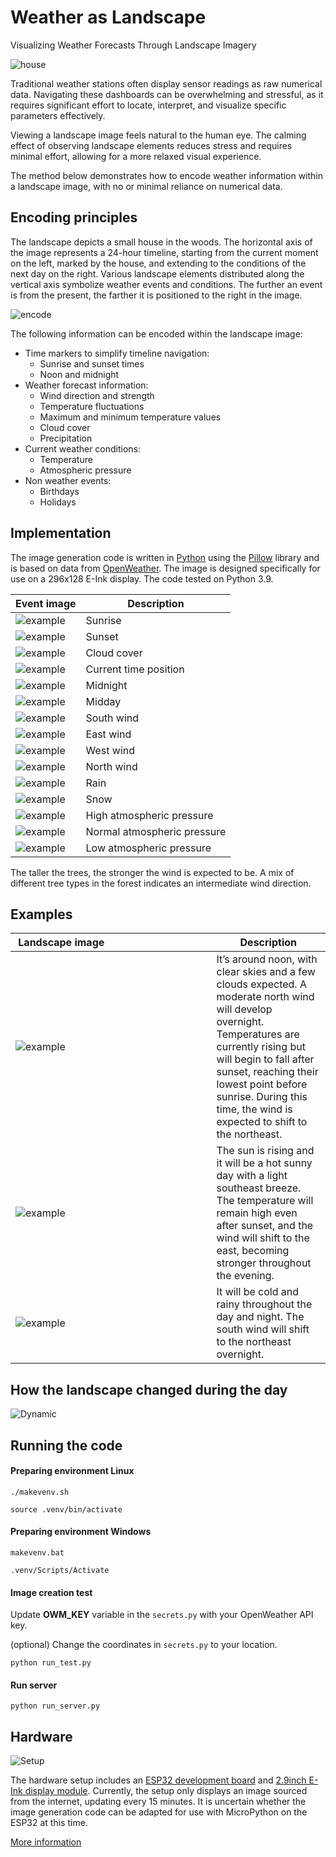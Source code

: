 # Weather as Landscape
Visualizing Weather Forecasts Through Landscape Imagery

![house](pic/house.png)

Traditional weather stations often display sensor readings as raw numerical data. Navigating these dashboards can be overwhelming and stressful, as it requires significant effort to locate, interpret, and visualize specific parameters effectively.

Viewing a landscape image feels natural to the human eye. The calming effect of observing landscape elements reduces stress and requires minimal effort, allowing for a more relaxed visual experience.

The method below demonstrates how to encode weather information within a landscape image, with no or minimal reliance on numerical data.



## Encoding principles

The landscape depicts a small house in the woods. The horizontal axis of the image represents a 24-hour timeline, starting from the current moment on the left, marked by the house, and extending to the conditions of the next day on the right. Various landscape elements distributed along the vertical axis symbolize weather events and conditions. The further an event is from the present, the farther it is positioned to the right in the image.


![encode](pic/encode.png)


The following information can be encoded within the landscape image:

- Time markers to simplify timeline navigation:
  - Sunrise and sunset times
  - Noon and midnight
- Weather forecast information:
  - Wind direction and strength
  - Temperature fluctuations
  - Maximum and minimum temperature values
  - Cloud cover
  - Precipitation
- Current weather conditions:
  - Temperature
  - Atmospheric pressure
- Non weather events:
  - Birthdays
  - Holidays
  


## Implementation

The image generation code is written in [Python](https://www.python.org/) using the [Pillow](https://python-pillow.org/) library and is based on data from [OpenWeather](https://openweathermap.org/). The image is designed specifically for use on a 296x128 E-Ink display. The code tested on Python 3.9.


| Event image | Description |
|----------|------------|
|![example](pic/sun_00.png)| Sunrise | 
|![example](pic/moon_00.png)| Sunset |
|![example](pic/cloud_30.png)| Cloud cover |
|![example](pic/house_00.png)| Current time position|
|![example](pic/flower_00.png)| Midnight |
|![example](pic/flower_01.png)| Midday |
|![example](pic/sprites_south.png)| South wind |
|![example](pic/sprites_east.png)| East wind |
|![example](pic/sprites_west.png)| West wind |
|![example](pic/sprites_north.png)| North wind |
|![example](pic/rain.png)| Rain|
|![example](pic/snow.png)| Snow|
|![example](pic/pres_high.png)| High atmospheric pressure |
|![example](pic/pres_norm.png)| Normal atmospheric pressure |
|![example](pic/pres_low.png)| Low atmospheric pressure |

The taller the trees, the stronger the wind is expected to be. A mix of different tree types in the forest indicates an intermediate wind direction.



## Examples

|&nbsp;Landscape&nbsp;image&nbsp;&nbsp;&nbsp;&nbsp;&nbsp;&nbsp;&nbsp;&nbsp;&nbsp;&nbsp;&nbsp;&nbsp;&nbsp;&nbsp;&nbsp;&nbsp;&nbsp;&nbsp;&nbsp;&nbsp;&nbsp;&nbsp;&nbsp;&nbsp;&nbsp;&nbsp;&nbsp;&nbsp;&nbsp;&nbsp;&nbsp;&nbsp;&nbsp;&nbsp;&nbsp;&nbsp;&nbsp;&nbsp;| Description |
|----------|------------|
|![example](pic/weather_test.bmp)| It’s around noon, with clear skies and a few clouds expected. A moderate north wind will develop overnight. Temperatures are currently rising but will begin to fall after sunset, reaching their lowest point before sunrise. During this time, the wind is expected to shift to the northeast.|
|![example](pic/test_20240903_043826.bmp)| The sun is rising and it will be a hot sunny day with a light southeast breeze. The temperature will remain high even after sunset, and the wind will shift to the east, becoming stronger throughout the evening.|
|![example](pic/test_09B0B1083315.bmp)| It will be cold and rainy throughout the day and night. The south wind will shift to the northeast overnight.|


## How the landscape changed during the day

![Dynamic](pic/dynamic.gif)



## Running the code


#### Preparing environment Linux
```
./makevenv.sh
```
```
source .venv/bin/activate
```

#### Preparing environment Windows
```
makevenv.bat
```
```
.venv/Scripts/Activate
```

#### Image creation test

Update **OWM_KEY** variable in the `secrets.py` with your OpenWeather API key.

(optional) Change the coordinates in `secrets.py` to your location.

```
python run_test.py
```

#### Run server

```
python run_server.py
```




## Hardware

<!-- ![2.9inch e-Paper Module](pic/eink.jpg) -->
![Setup](pic/hardware.jpg)

The hardware setup includes an [ESP32 development board](https://www.adafruit.com/product/3269) and [2.9inch E-Ink display module](https://www.waveshare.com/2.9inch-e-paper-module.htm). Currently, the setup only displays an image sourced from the internet, updating every 15 minutes. It is uncertain whether the image generation code can be adapted for use with MicroPython on the ESP32 at this time.

[More information](esp32/README.md)
